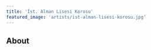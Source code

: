 ```yaml
---
title: 'İst. Alman Lisesi Korosu'
featured_image: 'artists/ist-alman-lisesi-korosu.jpg'
---
```


## About


